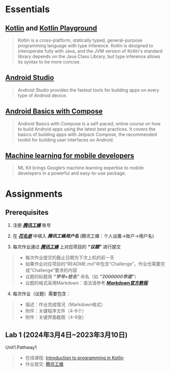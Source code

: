 # Essentials

## [Kotlin](https://kotlinlang.org/) and [Kotlin Playground](https://developer.android.google.cn/training/kotlinplayground)
> Kotlin is a cross-platform, statically typed, general-purpose programming language with type inference. Kotlin is designed to interoperate fully with Java, and the JVM version of Kotlin's standard library depends on the Java Class Library, but type inference allows its syntax to be more concise.


## [Android Studio](https://developer.android.com/studio) 
> Android Studio provides the fastest tools for building apps on every type of Android device.


## [Android Basics with Compose](https://developer.android.google.cn/courses/android-basics-compose/course) 
> Android Basics with Compose is a self-paced, online course on how to build Android apps using the latest best practices. It covers the basics of building apps with Jetpack Compose, the recommended toolkit for building user interfaces on Android.


## [Machine learning for mobile developers](https://developers.google.com/ml-kit) 
> ML Kit brings Google’s machine learning expertise to mobile developers in a powerful and easy-to-use package. 


# Assignments
## Prerequisites
1. 注册 ***[腾讯工蜂](https://code.tencent.com/)*** 账号

2. 在 ***[花名册](https://docs.qq.com/sheet/DYmJzR2V2aXdIbnRq?tab=BB08J2)*** 中填入 ***腾讯工蜂用户名*** (腾讯工蜂：个人设置->账户->用户名)

3. 每次作业通过 ***[腾讯工蜂](https://code.tencent.com/)*** 上对应项目的 ***“议题”*** 进行提交
> - 每次作业提交的截止日期为下次上机的前一天
> - 如果作业对应项目的“README.md”中包含“Challenge”，作业也需要完成“Challenge”要求的内容
> - 议题的标题用 ***“学号+姓名”*** 命名（如 ***“2000000李逵”***）
> - 议题的格式采用Markdown：语法请参考 ***[Markdown官方教程](https://markdown.com.cn/basic-syntax/)***

4. 每次作业（议题）需要包含：
> - 描述：作业完成情况（Markdown格式）
> - 附件：关键程序文件（4-6个）
> - 附件：关键界面截图（4-6张）


## Lab 1 (2024年3月4日~2023年3月10日)
Unit1.Pathway1
> - 在线课程: [Introduction to programming in Kotlin](https://developer.android.google.cn/courses/pathways/android-basics-compose-unit-1-pathway-1)
> - 作业提交: [腾讯工蜂](https://git.code.tencent.com/SMD-2024Spring/Unit1-Pathway1)

